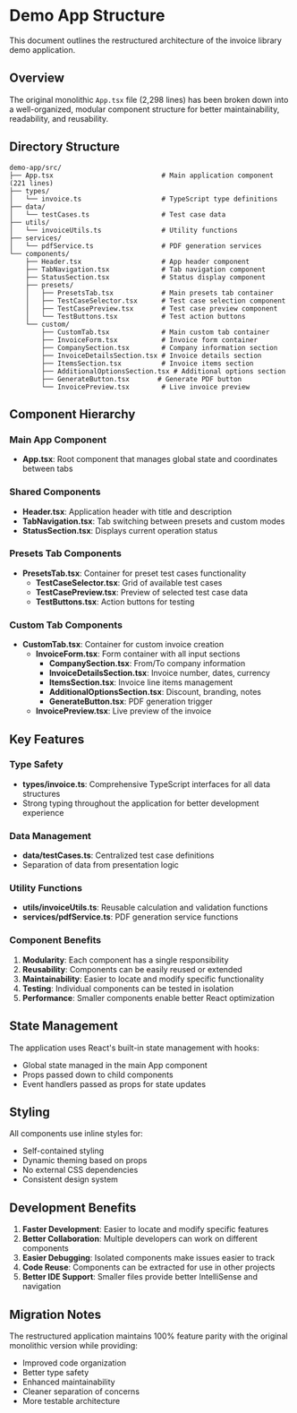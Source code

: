 # Demo App Structure

This document outlines the restructured architecture of the invoice library demo application.

## Overview

The original monolithic `App.tsx` file (2,298 lines) has been broken down into a well-organized, modular component structure for better maintainability, readability, and reusability.

## Directory Structure

```
demo-app/src/
├── App.tsx                           # Main application component (221 lines)
├── types/
│   └── invoice.ts                    # TypeScript type definitions
├── data/
│   └── testCases.ts                  # Test case data
├── utils/
│   └── invoiceUtils.ts               # Utility functions
├── services/
│   └── pdfService.ts                 # PDF generation services
└── components/
    ├── Header.tsx                    # App header component
    ├── TabNavigation.tsx             # Tab navigation component
    ├── StatusSection.tsx             # Status display component
    ├── presets/
    │   ├── PresetsTab.tsx            # Main presets tab container
    │   ├── TestCaseSelector.tsx      # Test case selection component
    │   ├── TestCasePreview.tsx       # Test case preview component
    │   └── TestButtons.tsx           # Test action buttons
    └── custom/
        ├── CustomTab.tsx             # Main custom tab container
        ├── InvoiceForm.tsx           # Invoice form container
        ├── CompanySection.tsx        # Company information section
        ├── InvoiceDetailsSection.tsx # Invoice details section
        ├── ItemsSection.tsx          # Invoice items section
        ├── AdditionalOptionsSection.tsx # Additional options section
        ├── GenerateButton.tsx       # Generate PDF button
        └── InvoicePreview.tsx        # Live invoice preview
```

## Component Hierarchy

### Main App Component
- **App.tsx**: Root component that manages global state and coordinates between tabs

### Shared Components
- **Header.tsx**: Application header with title and description
- **TabNavigation.tsx**: Tab switching between presets and custom modes
- **StatusSection.tsx**: Displays current operation status

### Presets Tab Components
- **PresetsTab.tsx**: Container for preset test cases functionality
  - **TestCaseSelector.tsx**: Grid of available test cases
  - **TestCasePreview.tsx**: Preview of selected test case data
  - **TestButtons.tsx**: Action buttons for testing

### Custom Tab Components
- **CustomTab.tsx**: Container for custom invoice creation
  - **InvoiceForm.tsx**: Form container with all input sections
    - **CompanySection.tsx**: From/To company information
    - **InvoiceDetailsSection.tsx**: Invoice number, dates, currency
    - **ItemsSection.tsx**: Invoice line items management
    - **AdditionalOptionsSection.tsx**: Discount, branding, notes
    - **GenerateButton.tsx**: PDF generation trigger
  - **InvoicePreview.tsx**: Live preview of the invoice

## Key Features

### Type Safety
- **types/invoice.ts**: Comprehensive TypeScript interfaces for all data structures
- Strong typing throughout the application for better development experience

### Data Management
- **data/testCases.ts**: Centralized test case definitions
- Separation of data from presentation logic

### Utility Functions
- **utils/invoiceUtils.ts**: Reusable calculation and validation functions
- **services/pdfService.ts**: PDF generation service functions

### Component Benefits
1. **Modularity**: Each component has a single responsibility
2. **Reusability**: Components can be easily reused or extended
3. **Maintainability**: Easier to locate and modify specific functionality
4. **Testing**: Individual components can be tested in isolation
5. **Performance**: Smaller components enable better React optimization

## State Management

The application uses React's built-in state management with hooks:
- Global state managed in the main App component
- Props passed down to child components
- Event handlers passed as props for state updates

## Styling

All components use inline styles for:
- Self-contained styling
- Dynamic theming based on props
- No external CSS dependencies
- Consistent design system

## Development Benefits

1. **Faster Development**: Easier to locate and modify specific features
2. **Better Collaboration**: Multiple developers can work on different components
3. **Easier Debugging**: Isolated components make issues easier to track
4. **Code Reuse**: Components can be extracted for use in other projects
5. **Better IDE Support**: Smaller files provide better IntelliSense and navigation

## Migration Notes

The restructured application maintains 100% feature parity with the original monolithic version while providing:
- Improved code organization
- Better type safety
- Enhanced maintainability
- Cleaner separation of concerns
- More testable architecture
